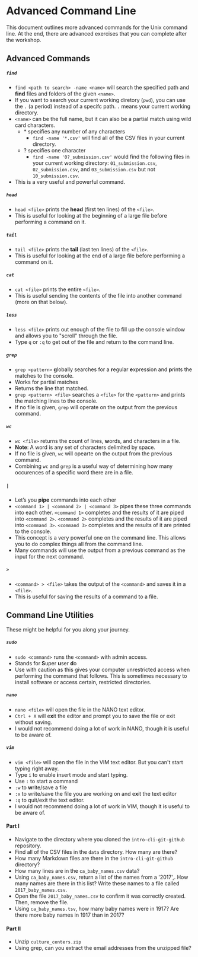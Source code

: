 # Advanced Command Line
This document outlines more advanced commands for the Unix command line. At the end, there are advanced exercises that you can complete after the workshop.

## Advanced Commands

##### `find`
* `find <path to search> -name <name>` will search the specified path and **find** files and folders of the given `<name>`.
* If you want to search your current working diretory (`pwd`), you can use the `.` (a period) instead of a specifc path.  `.` means your current working directory.
* `<name>` can be the full name, but it can also be a partial match using wild card characters.
    * \* specifies any number of any characters
        * `find -name '*.csv'` will find all of the CSV files in your current directory.
    * ? specifies one character
        * `find -name '0?_submission.csv'` would find the following files in your current working directory:  `01_submission.csv`, `02_submission.csv`, and `03_submission.csv` but not `10_submission.csv`.
* This is a very useful and powerful command.

##### `head`
* `head <file>` prints the **head** (first ten lines) of the `<file>`.
* This is useful for looking at the beginning of a large file before performing a command on it.

##### `tail`
* `tail <file>` prints the **tail** (last ten lines) of the `<file>`.
* This is useful for looking at the end of a large file before performing a command on it.

##### `cat`
* `cat <file>` prints the entire `<file>`.
* This is useful sending the contents of the file into another command (more on that below).

##### `less`
* `less <file>` prints out enough of the file to fill up the console window and allows you to "scroll" through the file.
* Type `q` or `:q` to get out of the file and return to the command line.

##### `grep`
* `grep <pattern>` **g**lobally searches for a **r**egular **e**xpression and **p**rints the matches to the console.
* Works for partial matches
* Returns the line that matched.
* `grep <pattern> <file>` searches a `<file>` for the `<pattern>` and prints the matching lines to the console.
* If no file is given, `grep` will operate on the output from the previous command.

##### `wc`
* `wc <file>` returns the **c**ount of lines, **w**ords, and characters in a file.
* **Note**: A word is any set of characters delimited by space.
* If no file is given, `wc` will opearte on the output from the previous command.
* Combining `wc` and `grep` is a useful way of determining how many occurences of a specific word there are in a file.

##### `|`
* Let’s you **pipe** commands into each other
* `<command 1> | <command 2> | <command 3>` pipes these three commands into each other.  `<command 1>` completes and the results of it are piped into `<command 2>`.  `<command 2>` completes and the results of it are piped into `<command 3>`.  `<command 3>` completes and the results of it are printed to the console.
* This concept is a very powerful one on the command line.  This allows you to do complex things all from the command line.
* Many commands will use the output from a previous command as the input for the next command.

##### `>`
* `<command> > <file>` takes the output of the `<command>` and saves it in a `<file>`.
* This is useful for saving the results of a command to a file.

## Command Line Utilities

These might be helpful for you along your journey.

##### `sudo`
* `sudo <command>` runs the `<command>` with admin access.
* Stands for **S**uper **u**ser **d**o
* Use with caution as this gives your computer unrestricted access when performing the command that follows.  This is sometimes necessary to install software or access certain, restricted directories.

##### `nano`
* `nano <file>` will open the file in the NANO text editor.
* `Ctrl + X` will e**x**it the editor and prompt you to save the file or exit without saving.
* I would not recommend doing a lot of work in NANO, though it is useful to be aware of.

##### `vim`
* `vim <file>` will open the file in the VIM text editor.  But you can't start typing right away.
* Type `i` to enable **i**nsert mode and start typing.
* Use `:` to start a command
* `:w` to **w**rite/save a file
* `:x` to write/save the file you are working on and e**x**it the text editor
* `:q` to quit/exit the text editor.
* I would not recommend doing a lot of work in VIM, though it is useful to be aware of.

#### Part I
* Navigate to the directory where you cloned the `intro-cli-git-github` repository.
* Find all of the CSV files in the `data` directory.  How many are there?
* How many Markdown files are there in the `intro-cli-git-github` directory?
* How many lines are in the `ca_baby_names.csv` data?
* Using `ca_baby_names.csv`, return a list of the names from a '2017',. How many names are there in this list?  Write these names to a file called `2017_baby_names.csv`.
* Open the file `2017_baby_names.csv` to confirm it was correctly created.  Then, remove the file.
* Using `ca_baby_names.tsv`, how many baby names were in 1917?  Are there more baby names in 1917 than in 2017?

#### Part II
* Unzip `culture_centers.zip`
* Using grep, can you extract the email addresses from the unzipped file?
